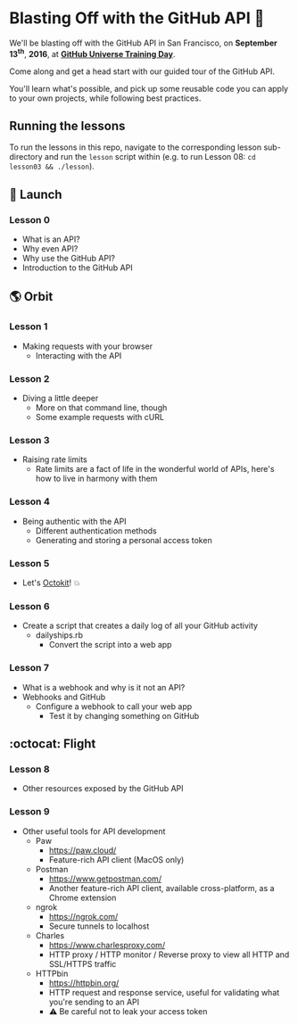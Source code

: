 # Blasting Off with the GitHub API :rocket:

We'll be blasting off with the GitHub API in San Francisco, on **September 13<sup>th</sup>**, **2016**, at **[GitHub Universe Training Day](githubuniverse.com/program/#training)**.

Come along and get a head start with our guided tour of the GitHub API.

You'll learn what's possible, and pick up some reusable code you can apply to your own projects, while following best practices.

## Running the lessons

To run the lessons in this repo, navigate to the corresponding lesson sub-directory and run the `lesson` script within (e.g. to run Lesson 08: `cd lesson03 && ./lesson`).

## :rocket: Launch

### Lesson 0
- What is an API?
- Why even API?
- Why use the GitHub API?
- Introduction to the GitHub API

## :earth_americas: Orbit
### Lesson 1
- Making requests with your browser
  - Interacting with the API

### Lesson 2
- Diving a little deeper
  - More on that command line, though
  - Some example requests with cURL

### Lesson 3
- Raising rate limits
    - Rate limits are a fact of life in the wonderful world of APIs, here's how to live in harmony with them

### Lesson 4
- Being authentic with the API
    - Different authentication methods
    - Generating and storing a personal access token

### Lesson 5
- Let's [Octokit](https://github.com/octokit/octokit.rb)! :boom:

### Lesson 6
- Create a script that creates a daily log of all your GitHub activity
  - dailyships.rb
    - Convert the script into a web app

### Lesson 7
- What is a webhook and why is it not an API?
- Webhooks and GitHub
  - Configure a webhook to call your web app
    - Test it by changing something on GitHub

## :octocat: Flight
### Lesson 8
- Other resources exposed by the GitHub API

### Lesson 9
- Other useful tools for API development
    - Paw
        - https://paw.cloud/
        - Feature-rich API client (MacOS only)
    - Postman
        - https://www.getpostman.com/
        - Another feature-rich API client, available cross-platform, as a Chrome extension
    - ngrok
        - https://ngrok.com/
        - Secure tunnels to localhost
    - Charles
        - https://www.charlesproxy.com/
        - HTTP proxy / HTTP monitor / Reverse proxy to view all HTTP and SSL/HTTPS traffic
    - HTTPbin
        - https://httpbin.org/
        - HTTP request and response service, useful for validating what you're sending to an API
        - :warning: Be careful not to leak your access token
